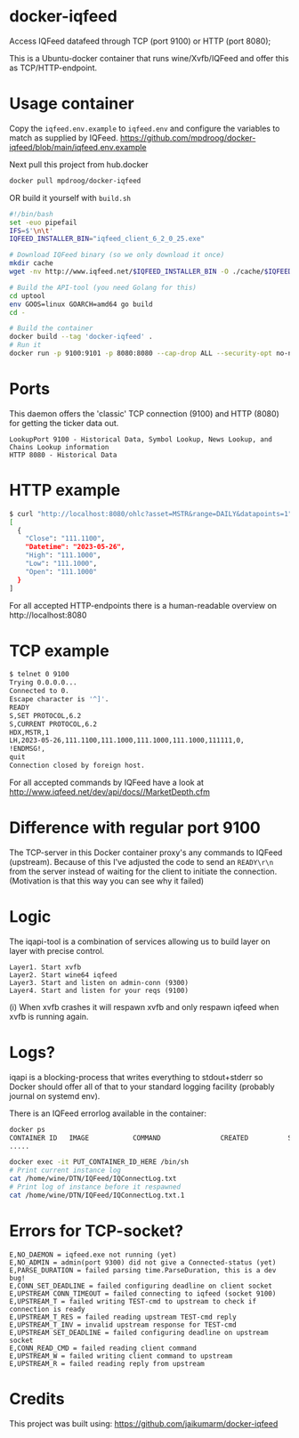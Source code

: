 docker-iqfeed
===============
Access IQFeed datafeed through TCP (port 9100) or HTTP (port 8080);

This is a Ubuntu-docker container that runs wine/Xvfb/IQFeed and offer this as TCP/HTTP-endpoint.

Usage container
=========
Copy the `iqfeed.env.example` to `iqfeed.env` and configure the variables to match as supplied by IQFeed.
https://github.com/mpdroog/docker-iqfeed/blob/main/iqfeed.env.example

Next pull this project from hub.docker
```bash
docker pull mpdroog/docker-iqfeed
```

OR build it yourself with `build.sh`
```bash
#!/bin/bash
set -euo pipefail
IFS=$'\n\t'
IQFEED_INSTALLER_BIN="iqfeed_client_6_2_0_25.exe"

# Download IQFeed binary (so we only download it once)
mkdir cache
wget -nv http://www.iqfeed.net/$IQFEED_INSTALLER_BIN -O ./cache/$IQFEED_INSTALLER_BIN

# Build the API-tool (you need Golang for this)
cd uptool
env GOOS=linux GOARCH=amd64 go build
cd -

# Build the container
docker build --tag 'docker-iqfeed' .
# Run it
docker run -p 9100:9101 -p 8080:8080 --cap-drop ALL --security-opt no-new-privileges --memory=256m --cpus=1 --rm --env-file iqfeed.env docker-iqfeed
```

Ports
=========
This daemon offers the 'classic' TCP connection (9100) and HTTP (8080) for getting the ticker data out.

```
LookupPort 9100 - Historical Data, Symbol Lookup, News Lookup, and Chains Lookup information
HTTP 8080 - Historical Data
```

HTTP example
=========
```bash
$ curl "http://localhost:8080/ohlc?asset=MSTR&range=DAILY&datapoints=1"
[
  {
    "Close": "111.1100",
    "Datetime": "2023-05-26",
    "High": "111.1000",
    "Low": "111.1000",
    "Open": "111.1000"
  }
]
```

For all accepted HTTP-endpoints there is a human-readable overview on http://localhost:8080

TCP example
=========
```bash
$ telnet 0 9100
Trying 0.0.0.0...
Connected to 0.
Escape character is '^]'.
READY
S,SET PROTOCOL,6.2
S,CURRENT PROTOCOL,6.2
HDX,MSTR,1
LH,2023-05-26,111.1100,111.1000,111.1000,111.1000,111111,0,
!ENDMSG!,
quit
Connection closed by foreign host.
```

For all accepted commands by IQFeed have a look at http://www.iqfeed.net/dev/api/docs//MarketDepth.cfm

Difference with regular port 9100
=========
The TCP-server in this Docker container proxy's any commands to IQFeed (upstream). Because of this I've
adjusted the code to send an `READY\r\n` from the server instead of waiting for the client to initiate the connection.
(Motivation is that this way you can see why it failed)

Logic
=========
The iqapi-tool is a combination of services allowing us to build layer on layer with precise control.

```
Layer1. Start xvfb
Layer2. Start wine64 iqfeed
Layer3. Start and listen on admin-conn (9300)
Layer4. Start and listen for your reqs (9100)
```

(i) When xvfb crashes it will respawn xvfb and only respawn iqfeed when xvfb is running again.

Logs?
=========
iqapi is a blocking-process that writes everything to stdout+stderr so Docker should offer all
 of that to your standard logging facility (probably journal on systemd env).

There is an IQFeed errorlog available in the container:
```bash
docker ps
CONTAINER ID   IMAGE           COMMAND               CREATED          STATUS          PORTS                                            NAMES
.....

docker exec -it PUT_CONTAINER_ID_HERE /bin/sh
# Print current instance log
cat /home/wine/DTN/IQFeed/IQConnectLog.txt
# Print log of instance before it respawned
cat /home/wine/DTN/IQFeed/IQConnectLog.txt.1
```

Errors for TCP-socket?
=========
```
E,NO_DAEMON = iqfeed.exe not running (yet)
E,NO_ADMIN = admin(port 9300) did not give a Connected-status (yet)
E,PARSE_DURATION = failed parsing time.ParseDuration, this is a dev bug!
E,CONN_SET_DEADLINE = failed configuring deadline on client socket
E,UPSTREAM CONN_TIMEOUT = failed connecting to iqfeed (socket 9100)
E,UPSTREAM_T = failed writing TEST-cmd to upstream to check if connection is ready
E,UPSTREAM_T_RES = failed reading upstream TEST-cmd reply
E,UPSTREAM_T_INV = invalid upstream response for TEST-cmd
E,UPSTREAM SET_DEADLINE = failed configuring deadline on upstream socket
E,CONN_READ_CMD = failed reading client command
E,UPSTREAM_W = failed writing client command to upstream
E,UPSTREAM_R = failed reading reply from upstream
```

Credits
=========
This project was built using:
https://github.com/jaikumarm/docker-iqfeed
